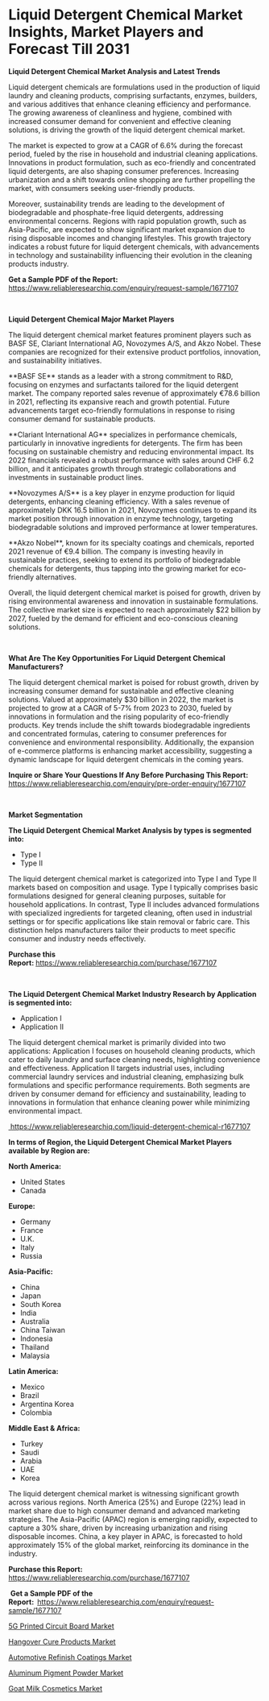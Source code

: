 <p><h1>Liquid Detergent Chemical Market Insights, Market Players and Forecast Till 2031</h1></p><p><strong>Liquid Detergent Chemical Market Analysis and Latest Trends</strong></p>
<p><p>Liquid detergent chemicals are formulations used in the production of liquid laundry and cleaning products, comprising surfactants, enzymes, builders, and various additives that enhance cleaning efficiency and performance. The growing awareness of cleanliness and hygiene, combined with increased consumer demand for convenient and effective cleaning solutions, is driving the growth of the liquid detergent chemical market. </p><p>The market is expected to grow at a CAGR of 6.6% during the forecast period, fueled by the rise in household and industrial cleaning applications. Innovations in product formulation, such as eco-friendly and concentrated liquid detergents, are also shaping consumer preferences. Increasing urbanization and a shift towards online shopping are further propelling the market, with consumers seeking user-friendly products. </p><p>Moreover, sustainability trends are leading to the development of biodegradable and phosphate-free liquid detergents, addressing environmental concerns. Regions with rapid population growth, such as Asia-Pacific, are expected to show significant market expansion due to rising disposable incomes and changing lifestyles. This growth trajectory indicates a robust future for liquid detergent chemicals, with advancements in technology and sustainability influencing their evolution in the cleaning products industry.</p></p>
<p><strong>Get a Sample PDF of the Report:&nbsp;</strong> <a href="https://www.reliableresearchiq.com/enquiry/request-sample/1677107?utm_campaign=1088&utm_medium=2&utm_source=Github&utm_content=ia&utm_term=30092024&utm_id=liquid-detergent-chemical">https://www.reliableresearchiq.com/enquiry/request-sample/1677107</a></p>
<p>&nbsp;</p>
<p><strong>Liquid Detergent Chemical Major Market Players</strong></p>
<p><p>The liquid detergent chemical market features prominent players such as BASF SE, Clariant International AG, Novozymes A/S, and Akzo Nobel. These companies are recognized for their extensive product portfolios, innovation, and sustainability initiatives.</p><p>**BASF SE** stands as a leader with a strong commitment to R&D, focusing on enzymes and surfactants tailored for the liquid detergent market. The company reported sales revenue of approximately €78.6 billion in 2021, reflecting its expansive reach and growth potential. Future advancements target eco-friendly formulations in response to rising consumer demand for sustainable products.</p><p>**Clariant International AG** specializes in performance chemicals, particularly in innovative ingredients for detergents. The firm has been focusing on sustainable chemistry and reducing environmental impact. Its 2022 financials revealed a robust performance with sales around CHF 6.2 billion, and it anticipates growth through strategic collaborations and investments in sustainable product lines.</p><p>**Novozymes A/S** is a key player in enzyme production for liquid detergents, enhancing cleaning efficiency. With a sales revenue of approximately DKK 16.5 billion in 2021, Novozymes continues to expand its market position through innovation in enzyme technology, targeting biodegradable solutions and improved performance at lower temperatures.</p><p>**Akzo Nobel**, known for its specialty coatings and chemicals, reported 2021 revenue of €9.4 billion. The company is investing heavily in sustainable practices, seeking to extend its portfolio of biodegradable chemicals for detergents, thus tapping into the growing market for eco-friendly alternatives.</p><p>Overall, the liquid detergent chemical market is poised for growth, driven by rising environmental awareness and innovation in sustainable formulations. The collective market size is expected to reach approximately $22 billion by 2027, fueled by the demand for efficient and eco-conscious cleaning solutions.</p></p>
<p>&nbsp;</p>
<p><strong>What Are The Key Opportunities For Liquid Detergent Chemical Manufacturers?</strong></p>
<p><p>The liquid detergent chemical market is poised for robust growth, driven by increasing consumer demand for sustainable and effective cleaning solutions. Valued at approximately $30 billion in 2022, the market is projected to grow at a CAGR of 5-7% from 2023 to 2030, fueled by innovations in formulation and the rising popularity of eco-friendly products. Key trends include the shift towards biodegradable ingredients and concentrated formulas, catering to consumer preferences for convenience and environmental responsibility. Additionally, the expansion of e-commerce platforms is enhancing market accessibility, suggesting a dynamic landscape for liquid detergent chemicals in the coming years.</p></p>
<p><strong>Inquire or Share Your Questions If Any Before Purchasing This Report:</strong> <a href="https://www.reliableresearchiq.com/enquiry/pre-order-enquiry/1677107?utm_campaign=1088&utm_medium=2&utm_source=Github&utm_content=ia&utm_term=30092024&utm_id=liquid-detergent-chemical">https://www.reliableresearchiq.com/enquiry/pre-order-enquiry/1677107</a></p>
<p>&nbsp;</p>
<p><strong>Market Segmentation</strong></p>
<p><strong>The Liquid Detergent Chemical Market Analysis by types is segmented into:</strong></p>
<p><ul><li>Type I</li><li>Type II</li></ul></p>
<p><p>The liquid detergent chemical market is categorized into Type I and Type II markets based on composition and usage. Type I typically comprises basic formulations designed for general cleaning purposes, suitable for household applications. In contrast, Type II includes advanced formulations with specialized ingredients for targeted cleaning, often used in industrial settings or for specific applications like stain removal or fabric care. This distinction helps manufacturers tailor their products to meet specific consumer and industry needs effectively.</p></p>
<p><strong>Purchase this Report:&nbsp;</strong><a href="https://www.reliableresearchiq.com/purchase/1677107?utm_campaign=1088&utm_medium=2&utm_source=Github&utm_content=ia&utm_term=30092024&utm_id=liquid-detergent-chemical">https://www.reliableresearchiq.com/purchase/1677107</a></p>
<p>&nbsp;</p>
<p><strong>The Liquid Detergent Chemical Market Industry Research by Application is segmented into:</strong></p>
<p><ul><li>Application I</li><li>Application II</li></ul></p>
<p><p>The liquid detergent chemical market is primarily divided into two applications: Application I focuses on household cleaning products, which cater to daily laundry and surface cleaning needs, highlighting convenience and effectiveness. Application II targets industrial uses, including commercial laundry services and industrial cleaning, emphasizing bulk formulations and specific performance requirements. Both segments are driven by consumer demand for efficiency and sustainability, leading to innovations in formulation that enhance cleaning power while minimizing environmental impact.</p></p>
<p><a href="https://www.reliableresearchiq.com/liquid-detergent-chemical-r1677107?utm_campaign=1088&utm_medium=2&utm_source=Github&utm_content=ia&utm_term=30092024&utm_id=liquid-detergent-chemical">&nbsp;https://www.reliableresearchiq.com/liquid-detergent-chemical-r1677107</a></p>
<p><strong>In terms of Region, the Liquid Detergent Chemical Market Players available by Region are:</strong></p>
<p>
    <p> <strong> North America: </strong>
        <ul>
            <li>United States</li>
            <li>Canada</li>
        </ul>
        </p> 
    <p> <strong> Europe: </strong>
        <ul>
            <li>Germany</li>
            <li>France</li>
            <li>U.K.</li>
            <li>Italy</li>
            <li>Russia</li>
        </ul>
        </p> 
    <p> <strong> Asia-Pacific: </strong>
        <ul>
            <li>China</li>
            <li>Japan</li>
            <li>South Korea</li>
            <li>India</li>
            <li>Australia</li>
            <li>China Taiwan</li>
            <li>Indonesia</li>
            <li>Thailand</li>
            <li>Malaysia</li>
        </ul>
        </p> 
    <p> <strong> Latin America: </strong>
        <ul>
            <li>Mexico</li>
            <li>Brazil</li>
            <li>Argentina Korea</li>
            <li>Colombia</li>
        </ul>
        </p> 
    <p> <strong> Middle East & Africa: </strong>
        <ul>
            <li>Turkey</li>
            <li>Saudi</li>
            <li>Arabia</li>
            <li>UAE</li>
            <li>Korea</li>
        </ul>
    </p>
    </p>
<p><p>The liquid detergent chemical market is witnessing significant growth across various regions. North America (25%) and Europe (22%) lead in market share due to high consumer demand and advanced marketing strategies. The Asia-Pacific (APAC) region is emerging rapidly, expected to capture a 30% share, driven by increasing urbanization and rising disposable incomes. China, a key player in APAC, is forecasted to hold approximately 15% of the global market, reinforcing its dominance in the industry.</p></p>
<p><strong>Purchase this Report: </strong><a href="https://www.reliableresearchiq.com/purchase/1677107?utm_campaign=1088&utm_medium=2&utm_source=Github&utm_content=ia&utm_term=30092024&utm_id=liquid-detergent-chemical">https://www.reliableresearchiq.com/purchase/1677107</a></p>
<p>&nbsp;<strong>Get a Sample PDF of the Report:&nbsp;&nbsp;</strong><a href="https://www.reliableresearchiq.com/enquiry/request-sample/1677107?utm_campaign=1088&utm_medium=2&utm_source=Github&utm_content=ia&utm_term=30092024&utm_id=liquid-detergent-chemical">https://www.reliableresearchiq.com/enquiry/request-sample/1677107</a></p>
<p><strong></strong></p>
<p><p><a href="https://issuu.com/reportprime-2/docs/5g-printed-circuit-board-market-siz_4dc8ad1d8344c1?utm_campaign=1088&utm_medium=2&utm_source=Github&utm_content=ia&utm_term=30092024&utm_id=liquid-detergent-chemical">5G Printed Circuit Board Market</a></p><p><a href="https://www.linkedin.com/pulse/insights-hangover-cure-products-market-players-size-geographical-ivcmf?utm_campaign=1088&utm_medium=2&utm_source=Github&utm_content=ia&utm_term=30092024&utm_id=liquid-detergent-chemical">Hangover Cure Products Market</a></p><p><a href="https://github.com/tambantaybe6/Market-Research-Report-List-1/blob/main/automotive-refinish-coatings-market.md?utm_campaign=1088&utm_medium=2&utm_source=Github&utm_content=ia&utm_term=30092024&utm_id=liquid-detergent-chemical">Automotive Refinish Coatings Market</a></p><p><a href="https://github.com/WEISNERADAM/Market-Research-Report-List-1/blob/main/aluminum-pigment-powder-market.md?utm_campaign=1088&utm_medium=2&utm_source=Github&utm_content=ia&utm_term=30092024&utm_id=liquid-detergent-chemical">Aluminum Pigment Powder Market</a></p><p><a href="https://www.linkedin.com/pulse/goat-milk-cosmetics-market-size-segmentation-trends-growth-z8yxf?utm_campaign=1088&utm_medium=2&utm_source=Github&utm_content=ia&utm_term=30092024&utm_id=liquid-detergent-chemical">Goat Milk Cosmetics Market</a></p></p>